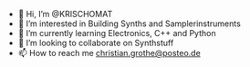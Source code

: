 - 👋 Hi, I’m @KRISCHOMAT
- 👀 I’m interested in Building Synths and Samplerinstruments
- 🌱 I’m currently learning Electronics, C++ and Python
- 💞️ I’m looking to collaborate on Synthstuff
- 📫 How to reach me christian.grothe@posteo.de

<!---
KRISCHOMAT/KRISCHOMAT is a ✨ special ✨ repository because its `README.md` (this file) appears on your GitHub profile.
You can click the Preview link to take a look at your changes.
--->
